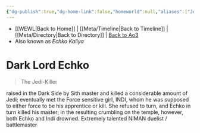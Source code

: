 ```yaml
---
{"dg-publish":true,"dg-home-link":false,"homeworld":null,"aliases":["Jedi-Killer"],"tags":["ghost","character","formvi"],"permalink":"/characters/dark-lord-echko/","dgHomeLink":false,"dgPassFrontmatter":true}
---
```


- [[WEWL\|Back to Home]] | [[Meta/Timeline\|Back to Timeline]] | [[Meta/Directory\|Back to Directory]] | [Back to Ao3](https://archiveofourown.org/works/19334440/chapters/45992584)
- Also known as *Echko Kaliya*

# Dark Lord Echko
> The Jedi-Killer

raised in the Dark Side by Sith master and killed a considerable amount of Jedi; eventually met the Force sensitive girl, INDI, whom he was supposed to either force to be his apprentice or kill. She refused to turn, and Echko in turn killed his master; in the resulting crumbling on the temple, however, both Echko and Indi drowned. Extremely talented NIMAN duelist / battlemaster 